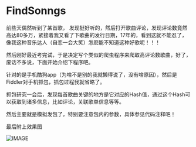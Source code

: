 # FindSonngs


前些天偶然听到了某首歌， 发现挺好听的，然后打开歌曲评论，发现评论数竟然高达80多万，紧接着我又看了下歌曲的发行日期，17年的，看到这就不能忍了，像我这种音乐达人（自恋一会大笑）怎麽能不知道这种好歌呢！！！


然后刚好最近考完试，于是决定写个类似的爬虫程序来爬取高评论数歌曲，好了，废话不多说，下面开始介绍下程序吧。



针对的是手机酷狗app（为啥不是别的我就懒得说了，没有啥原因），然后是Fiddler对手机抓包，抓包过程我就省略了。



抓包研究一会后，发现每首歌曲关键的地方是它对应的Hash值，通过这个Hash可以获取到诸多信息，比如评论，关联歌单信息等等。


然后主要就是模拟发包了，特别要注意包内的参数，具体参见代码注释吧！


最后附上效果图


![IMAGE](https://github.com/apknet/FindSonngs/blob/master/TIM%E6%88%AA%E5%9B%BE20180707211801.png)
